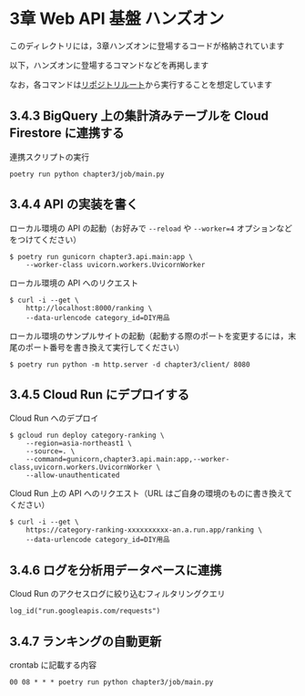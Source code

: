 # 3章 Web API 基盤 ハンズオン

このディレクトリには，3章ハンズオンに登場するコードが格納されています

以下，ハンズオンに登場するコマンドなどを再掲します

なお，各コマンドは[リポジトリルート](../)から実行することを想定しています

## 3.4.3 BigQuery 上の集計済みテーブルを Cloud Firestore に連携する

連携スクリプトの実行

```console
poetry run python chapter3/job/main.py  
```

## 3.4.4 API の実装を書く

ローカル環境の API の起動（お好みで `--reload` や `--worker=4` オプションなどをつけてください）

```console
$ poetry run gunicorn chapter3.api.main:app \
    --worker-class uvicorn.workers.UvicornWorker
```

ローカル環境の API へのリクエスト

```console
$ curl -i --get \
    http://localhost:8000/ranking \
    --data-urlencode category_id=DIY用品
```

ローカル環境のサンプルサイトの起動（起動する際のポートを変更するには，末尾のポート番号を書き換えて実行してください）

```console
$ poetry run python -m http.server -d chapter3/client/ 8080
```

## 3.4.5 Cloud Run にデプロイする

Cloud Run へのデプロイ

```console
$ gcloud run deploy category-ranking \
    --region=asia-northeast1 \
    --source=. \
    --command=gunicorn,chapter3.api.main:app,--worker-class,uvicorn.workers.UvicornWorker \
    --allow-unauthenticated
```

Cloud Run 上の API へのリクエスト（URL はご自身の環境のものに書き換えてください）

```console
$ curl -i --get \
    https://category-ranking-xxxxxxxxxx-an.a.run.app/ranking \
    --data-urlencode category_id=DIY用品
```

## 3.4.6 ログを分析用データベースに連携

Cloud Run のアクセスログに絞り込むフィルタリングクエリ

```
log_id("run.googleapis.com/requests")
```

## 3.4.7 ランキングの自動更新

crontab に記載する内容

```
00 08 * * * poetry run python chapter3/job/main.py
```
